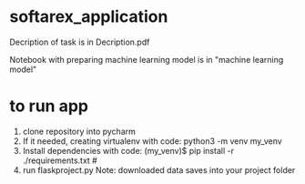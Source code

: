 # softarex_application

Decription of task is in Decription.pdf

Notebook with preparing machine learning model is in "machine learning model"
# to run app
1) clone repository into pycharm
2) If it needed, creating virtualenv with code: python3 -m venv my_venv
3) Install dependencies with code: (my_venv)$ pip install -r ./requirements.txt #
4) run flaskproject.py
Note:
downloaded data saves into your project folder

